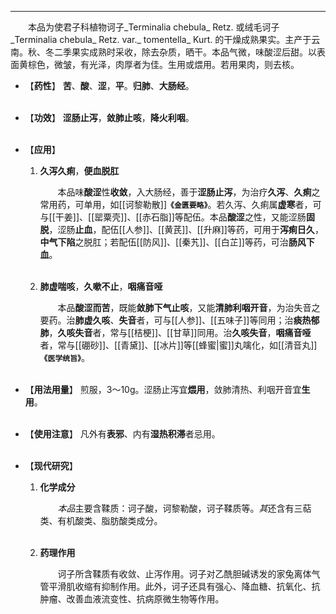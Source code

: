 ---
&emsp;&emsp;本品为使君子科植物诃子_Terminalia chebula_ Retz. 或绒毛诃子_Terminalia chebula_ Retz. var._ tomentella_ Kurt. 的干燥成熟果实。主产于云南。秋、冬二季果实成熟时采收，除去杂质，晒干。本品气微，味酸涩后甜。以表面黄棕色，微皱，有光泽，肉厚者为佳。生用或煨用。若用果肉，则去核。

- 【**药性**】
	**苦**、**酸**、**涩**，**平**。**归肺**、**大肠经**。<br></br>

- 【**功效**】
	**涩肠止泻**，**敛肺止咳**，**降火利咽**。<br></br>

- 【**应用**】
	1. **久泻久痢**，**便血脱肛**
		
		&emsp;&emsp;本品味**酸涩**性**收敛**，入大肠经，善于**涩肠止泻**，为治疗**久泻**、**久痢**之常用药，可单用，如[[诃黎勒散]]**`《金匮要略》`**。若久泻、久痢属**虚寒**者，可与[[干姜]]、[[罂粟壳]]、[[赤石脂]]等配伍。本品**酸涩**之性，又能涩肠**固脱**，涩肠**止血**，配伍[[人参]]、[[黄芪]]、[[升麻]]等药，可用于**泻痢日久**，**中气下陷**之脱肛；若配伍[[防风]]、[[秦艽]]、[[白芷]]等药，可治**肠风下血**。<br></br>
	
	2. **肺虚喘咳**，**久嗽不止**，**咽痛音哑**
		
		&emsp;&emsp;本品**酸涩而苦**，既能**敛肺下气止咳**，又能**清肺利咽开音**，为治失音之要药。治**肺虚久咳**、**失音**者，可与[[人参]]、[[五味子]]等同用；治**痰热郁肺**，**久咳失音**者，常与[[桔梗]]、[[甘草]]同用。治**久咳失音**，**咽痛音哑**者，常与[[硼砂]]、[[青黛]]、[[冰片]]等[[蜂蜜|蜜]]丸噙化，如[[清音丸]]**`《医学统旨》`**。<br></br>

- 【**用法用量**】
	煎服，3～10g。涩肠止泻宜**煨用**，敛肺清热、利咽开音宜**生用**。<br></br>

- 【**使用注意**】
	凡外有**表邪**、内有**湿热积滞**者忌用。<br></br>

- 【**现代研究**】
	1. **化学成分**
		
		&emsp;&emsp;<dfn>本品</dfn>主要含鞣质：诃子酸，诃黎勒酸，诃子鞣质等。<dfn>其</dfn>还含有三萜类、有机酸类、脂肪酸类成分。<br></br>
	
	2. **药理作用**
		
		&emsp;&emsp;诃子所含鞣质有收敛、止泻作用。诃子对乙酰胆碱诱发的家兔离体气管平滑肌收缩有抑制作用。此外，诃子还具有强心、降血糖、抗氧化、抗肿瘤、改善血液流变性、抗病原微生物等作用。